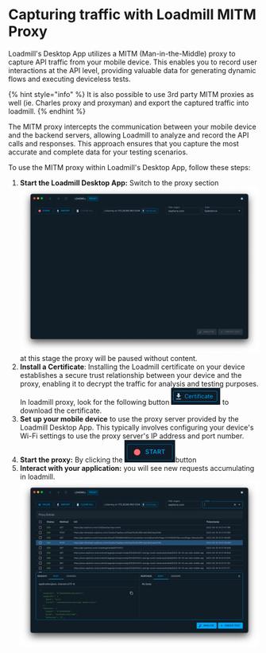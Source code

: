 # Capturing traffic with Loadmill MITM Proxy

Loadmill's Desktop App utilizes a MITM (Man-in-the-Middle) proxy to capture API traffic from your mobile device. This enables you to record user interactions at the API level, providing valuable data for generating dynamic flows and executing deviceless tests.

{% hint style="info" %}
It is also possible to use 3rd party MITM proxies as well (ie. Charles proxy and proxyman) and export the captured traffic into loadmill.
{% endhint %}

The MITM proxy intercepts the communication between your mobile device and the backend servers, allowing Loadmill to analyze and record the API calls and responses. This approach ensures that you capture the most accurate and complete data for your testing scenarios.

To use the MITM proxy within Loadmill's Desktop App, follow these steps:

1. **Start the Loadmill Desktop App:** Switch to the proxy section \
   ![](<../../.gitbook/assets/image (120).png>) \
   at this stage the proxy will be paused without content.
2. **Install a Certificate**: Installing the Loadmill certificate on your device establishes a secure trust relationship between your device and the proxy, enabling it to decrypt the traffic for analysis and testing purposes.\
   In loadmill proxy, look for the following button ![](<../../.gitbook/assets/image (9) (2).png>) to download the certificate.
3. **Set up your mobile device** to use the proxy server provided by the Loadmill Desktop App. This typically involves configuring your device's Wi-Fi settings to use the proxy server's IP address and port number.
4. **Start the proxy:** By clicking the <img src="../../.gitbook/assets/image (22).png" alt="" data-size="line">button
5. **Interact with your application:** you will see new requests accumulating in loadmill.\
   ![](<../../.gitbook/assets/image (7) (2).png>)
